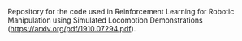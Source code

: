 Repository for the code used in Reinforcement Learning for Robotic Manipulation
using Simulated Locomotion Demonstrations (https://arxiv.org/pdf/1910.07294.pdf). 

